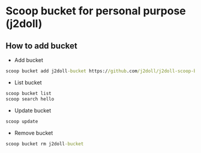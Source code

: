 # Scoop bucket for personal purpose (j2doll)

## How to add bucket

- Add bucket

```cmd
scoop bucket add j2doll-bucket https://github.com/j2doll/j2doll-scoop-bucket.git
```

- List bucket

```cmd
scoop bucket list
scoop search hello
```

- Update bucket

```cmd
scoop update
```

- Remove bucket

```cmd
scoop bucket rm j2doll-bucket
```
